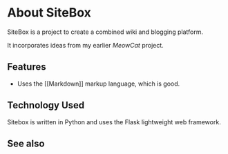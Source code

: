 # About <i class='fa fa-cube'></i> SiteBox

SiteBox is a project to create a combined wiki and blogging platform.

It incorporates ideas from my earlier *MeowCat* project.

## Features

* Uses the [[Markdown]] markup language, which is good.

## Technology Used

Sitebox is written in Python and uses the Flask lightweight web framework.

## See also

